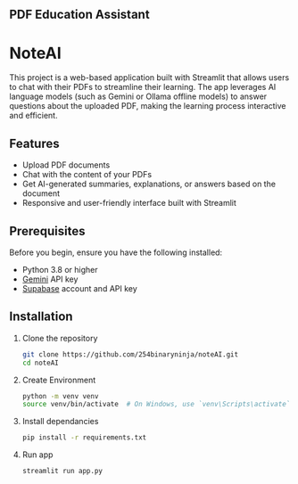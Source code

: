 ## PDF Education Assistant

# NoteAI
This project is a web-based application built with Streamlit that allows users to chat with their PDFs to streamline their learning. The app leverages AI language models (such as Gemini or Ollama offline models) to answer questions about the uploaded PDF, making the learning process interactive and efficient.

## Features
- Upload PDF documents
- Chat with the content of your PDFs
- Get AI-generated summaries, explanations, or answers based on the document
- Responsive and user-friendly interface built with Streamlit

## Prerequisites

Before you begin, ensure you have the following installed:
- Python 3.8 or higher
- [Gemini](https://www.gemini.ai/) API key
- [Supabase](https://supabase.com/) account and API key

## Installation

1. Clone the repository
   ```bash
   git clone https://github.com/254binaryninja/noteAI.git
   cd noteAI

2. Create Environment 
    ```bash
    python -m venv venv
    source venv/bin/activate  # On Windows, use `venv\Scripts\activate`

3. Install dependancies
   ```bash
   pip install -r requirements.txt

4. Run app
   ```bash
   streamlit run app.py

